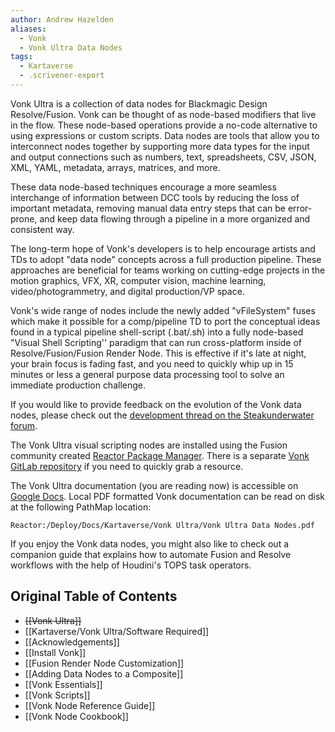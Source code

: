 ```yaml
---
author: Andrew Hazelden
aliases:
  - Vonk
  - Vonk Ultra Data Nodes
tags:
  - Kartaverse
  - .scrivener-export
---
```


Vonk Ultra is a collection of data nodes for Blackmagic Design Resolve/Fusion. Vonk can be thought of as node-based modifiers that live in the flow. These node-based operations provide a no-code alternative to using expressions or custom scripts. Data nodes are tools that allow you to interconnect nodes together by supporting more data types for the input and output connections such as numbers, text, spreadsheets, CSV, JSON, XML, YAML, metadata, arrays, matrices, and more.

These data node-based techniques encourage a more seamless interchange of information between DCC tools by reducing the loss of important metadata, removing manual data entry steps that can be error-prone, and keep data flowing through a pipeline in a more organized and consistent way.

The long-term hope of Vonk's developers is to help encourage artists and TDs to adopt "data node" concepts across a full production pipeline. These approaches are beneficial for teams working on cutting-edge projects in the motion graphics, VFX, XR, computer vision, machine learning, video/photogrammetry, and digital production/VP space.

Vonk's wide range of nodes include the newly added "vFileSystem" fuses which make it possible for a comp/pipeline TD to port the conceptual ideas found in a typical pipeline shell-script (.bat/.sh) into a fully node-based "Visual Shell Scripting'' paradigm that can run cross-platform inside of Resolve/Fusion/Fusion Render Node. This is effective if it's late at night, your brain focus is fading fast, and you need to quickly whip up in 15 minutes or less a general purpose data processing tool to solve an immediate production challenge.

If you would like to provide feedback on the evolution of the Vonk data nodes, please check out the [development thread on the Steakunderwater forum](https://www.steakunderwater.com/wesuckless/viewtopic.php?p=41165#p41165).

The Vonk Ultra visual scripting nodes are installed using the Fusion community created [Reactor Package Manager](https://www.steakunderwater.com/wesuckless/viewtopic.php?f=32&t=3067). There is a separate [Vonk GitLab repository](https://gitlab.com/AndrewHazelden/Vonk) if you need to quickly grab a resource.

The Vonk Ultra documentation (you are reading now) is accessible on [Google Docs](https://docs.google.com/document/d/1U9WfdHlE1AZHdU6_ZQCB1I2nSa5I7TyHG2vKMi2I7v8/edit?usp=sharing). Local PDF formatted Vonk documentation can be read on disk at the following PathMap location:

    Reactor:/Deploy/Docs/Kartaverse/Vonk Ultra/Vonk Ultra Data Nodes.pdf

If you enjoy the Vonk data nodes, you might also like to check out a companion guide that explains how to automate Fusion and Resolve workflows with the help of Houdini's TOPS task operators.

## Original Table of Contents

- <del>[[Vonk Ultra]]</del>
- [[Kartaverse/Vonk Ultra/Software Required]]
- [[Acknowledgements]]
- [[Install Vonk]]
- [[Fusion Render Node Customization]]
- [[Adding Data Nodes to a Composite]]
- [[Vonk Essentials]]
- [[Vonk Scripts]]
- [[Vonk Node Reference Guide]]
- [[Vonk Node Cookbook]]
